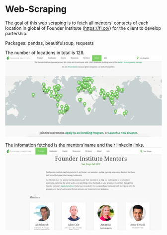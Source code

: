 # Web-Scraping
The goal of this web scraping is to fetch all mentors' contacts of each location in global of Founder Institute (https://fi.co/) for the client to develop partership.

Packages: pandas, beautifulsoup, requests

The number of locations in total is 128.
![](figs/WX20190116-235638.png)


The infomation fetched is the mentors'name and their linkedin links.
![](figs/WX20190116-235731.png)



